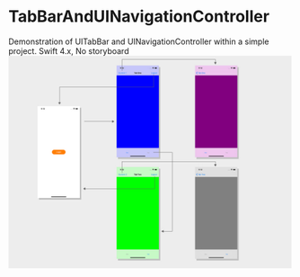 # TabBarAndUINavigationController
Demonstration of UITabBar and UINavigationController within a simple project. Swift 4.x, No storyboard
![alt text](https://github.com/Attis35/TabBarAndUINavigationController/blob/master/diagram.jpg)

